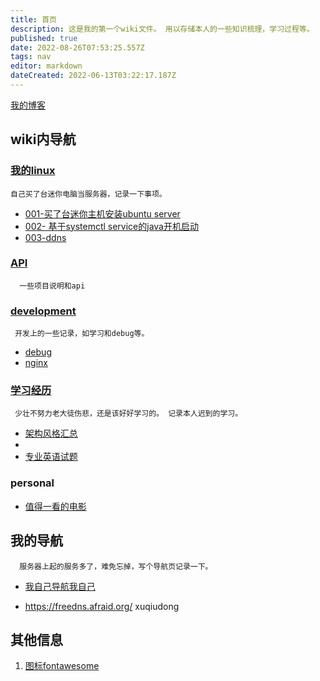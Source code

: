 ```yaml
---
title: 首页
description: 这是我的第一个wiki文件。 用以存储本人的一些知识梳理，学习过程等。
published: true
date: 2022-08-26T07:53:25.557Z
tags: nav
editor: markdown
dateCreated: 2022-06-13T03:22:17.187Z
---
```


[我的博客](https://xuqiudong.cn/)
## wiki内导航

### [我的linux](/mine-linux)
`自己买了台迷你电脑当服务器，记录一下事项。`

  - [001-买了台迷你主机安装ubuntu server](/mine-linux/001)
  - [002- 基于systemctl service的java开机启动](/mine-linux/002)
  - [003-ddns](/mine-linux/003-ddns)

  
###  [API](/mine-api)
`  一些项目说明和api`
 

### [development](/development)
` 开发上的一些记录，如学习和debug等。`
- [debug](/development/debug)
- [nginx](/development/nginx)

### [学习经历](/education)
` 少壮不努力老大徒伤悲，还是该好好学习的。 记录本人迟到的学习。`

- [架构风格汇总](/education/software-exam/architecture-style-summary)
- 
- [专业英语试题](/education/software-exam/eglish)


### personal

- [值得一看的电影](/personal/movie)


## 我的导航
`  服务器上起的服务多了，难免忘掉，写个导航页记录一下。`

- [我自己导航我自己](https://nav.xuqiudong.cn:88)

- https://freedns.afraid.org/  xuqiudong




## 其他信息
1. [图标fontawesome](https://fontawesome.com/v4/icons/)

